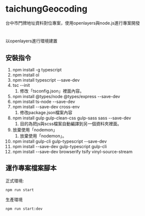 # taichungGeocoding
台中市門牌地址資料對位專案，使用openlayers與node.js進行專案開發

#
以openlayers進行環境建置

## 安裝指令
1. npm install -g typescript
2. npm install ol
3. npm install typescript --save-dev
4. tsc --init
   1. 修改「tsconfig.json」裡面內容。
5. npm install @types/node @types/express --save-dev
6. npm install ts-node --save-dev
7. npm install --save-dev cross-env
   1. 修改package.json檔案內容
8. npm install gulp gulp-clean-css gulp-sass sass --save-dev
   1. 目的為把js與scss檔案自動編譯到另一個資料夾裡面。
9. 放棄使用「nodemon」
   1.  放棄使用「nodemon」。
10. npm install gulp-cli gulp-typescript --save-dev
11. npm install --save-dev gulp-typescript gulp-cli
12. npm install --save-dev browserify tsify vinyl-source-stream
## 運作專案檔案腳本
正式環境:

    npm run start 
生產環境

    npm run start:dev

